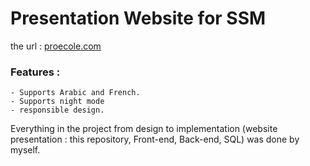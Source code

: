 # Presentation Website for SSM 

the url : [proecole.com](https://proecole.com)

### Features :
```
- Supports Arabic and French.
- Supports night mode
- responsible design.
```
Everything in the project from design to implementation (website presentation : this repository, Front-end, Back-end, SQL) was done by myself.
